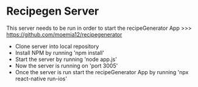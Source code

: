 #  Recipegen Server

This server needs to be run in order to start the recipeGenerator App >>> https://github.com/moemia12/recipegenerator
- Clone server into local repository
- Install NPM by running 'npm install'
- Start the server by running 'node app.js'
- Now the server is running on 'port 3005'
- Once the server is run start the recipeGenerator App by running 'npx react-native run-ios'

